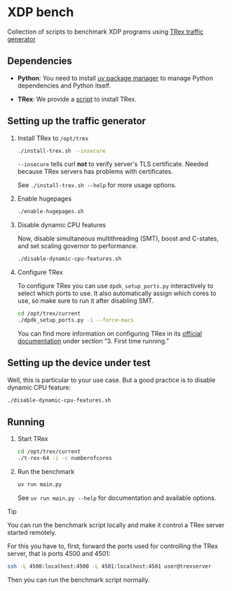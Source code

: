 # XDP bench

Collection of scripts to benchmark XDP programs using
[TRex traffic generator](https://trex-tgn.cisco.com/)

## Dependencies

- **Python**: You need to install
  [uv package manager](https://docs.astral.sh/uv/) to manage Python dependencies
  and Python itself.

- **TRex**: We provide a [script](install-trex.sh) to install TRex.

## Setting up the traffic generator

1. Install TRex to `/opt/trex`

   ```sh
   ./install-trex.sh --insecure
   ```

   `--insecure` tells curl **not** to verify server's TLS certificate. Needed
   because TRex servers has problems with certificates.

   See `./install-trex.sh --help` for more usage options.

2. Enable hugepages

   ```sh
   ./enable-hugepages.sh
   ```

3. Disable dynamic CPU features

   Now, disable simultaneous multithreading (SMT), boost and C-states, and set
   scaling governor to performance.

   ```sh
   ./disable-dynamic-cpu-features.sh
   ```

4. Configure TRex

   To configure TRex you can use `dpdk_setup_ports.py` interactively to select
   which ports to use. It also automatically assign which cores to use, so make
   sure to run it after disabling SMT.

   ```sh
   cd /opt/trex/current
   ./dpdk_setup_ports.py -i --force-macs
   ```

   You can find more information on configuring TRex in its
   [official documentation](https://trex-tgn.cisco.com/trex/doc/trex_manual.html)
   under section “3. First time running.”

## Setting up the device under test

Well, this is particular to your use case. But a good practice is to disable
dynamic CPU feature:

```sh
./disable-dynamic-cpu-features.sh
```

## Running

1. Start TRex

   ```sh
   cd /opt/trex/current
   ./t-rex-64 -i -c numberofcores
   ```

2. Run the benchmark

   ```sh
   uv run main.py
   ```

   See `uv run main.py --help` for documentation and available options.

> [!TIP]
> You can run the benchmark script locally and make it control a TRex server
> started remotely.
>
> For this you have to, first, forward the ports used for controlling the TRex
> server, that is ports 4500 and 4501:
>
> ```sh
> ssh -L 4500:localhost:4500 -L 4501:localhost:4501 user@trexserver
> ```
>
> Then you can run the benchmark script normally.
